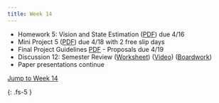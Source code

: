 ```yaml
---
title: Week 14
---
```

- Homework 5: Vision and State Estimation ([PDF](https://ucb-ee106.github.io/106b-sp24site/assets/hw/hw5.pdf)) due 4/16
- Mini Project 5 ([PDF](https://ucb-ee106.github.io/106b-sp24site/assets/proj/proj5.pdf)) due 4/18 with 2 free slip days
- Final Project Guidelines [PDF](https://ucb-ee106.github.io/106b-sp24site/assets/proj/final_proj.pdf) - Proposals due 4/19
- Discussion 12: Semester Review ([Worksheet](https://ucb-ee106.github.io/106b-sp24site/assets/disc/disc12_review.pdf)) ([Video](https://youtu.be/wx2-pPLS2Fg)) ([Boardwork](https://ucb-ee106.github.io/106b-sp24site/assets/disc/disc12_boardwork.pdf))
- Paper presentations continue

<a href="#Week14">Jump to Week 14 </a>

{: .fs-5 }
